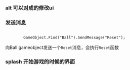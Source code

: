 ### alt 可以对成的修改ui


### 发送消息

```

		GameObject.Find("Ball").SendMessage("Reset");
```

向Ball gameobject发送一个`Reset`消息，会执行`Reset`函数


### splash 开始游戏的时候的界面
